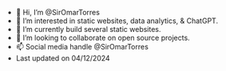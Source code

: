 - 👋 Hi, I’m @SirOmarTorres
- 👀 I’m interested in static websites, data analytics, & ChatGPT.
- 🌱 I’m currently build several static websites.
- 💞️ I’m looking to collaborate on open source projects.
- 📫 Social media handle @SirOmarTorres
- Last updated on 04/12/2024

<!---
SirOmarTorres/SirOmarTorres is a ✨ special ✨ repository because its `README.md` (this file) appears on your GitHub profile.
You can click the Preview link to take a look at your changes.
--->
